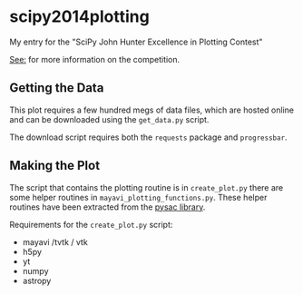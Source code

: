 scipy2014plotting
=================

My entry for the "SciPy John Hunter Excellence in Plotting Contest"

[See:](https://conference.scipy.org/scipy2014/participate/plotting_contest/) for more information on the competition.

Getting the Data
----------------
This plot requires a few hundred megs of data files, which are hosted online and can be downloaded using the `get_data.py` script.

The download script requires both the `requests` package and `progressbar`.

Making the Plot
---------------
The script that contains the plotting routine is in `create_plot.py` there are some helper routines in `mayavi_plotting_functions.py`. 
These helper routines have been extracted from the [pysac library](https://bitbucket.org/swatsheffield/pysac).

Requirements for the `create_plot.py` script:

* mayavi /tvtk / vtk
* h5py
* yt
* numpy
* astropy

